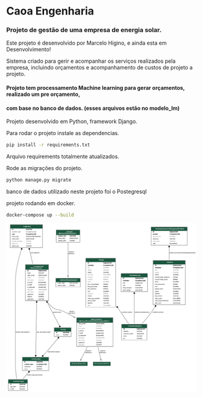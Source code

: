 # Caoa Engenharia
### Projeto de gestão de uma empresa de energia solar.

 Este projeto é desenvolvido por Marcelo Higino, e ainda esta em Desenvolvimento!

Sistema criado para gerir e acompanhar os serviços realizados pela empresa, incluindo
orçamentos e acompanhamento de custos de projeto a projeto.

#### Projeto tem processamento Machine learning para gerar orçamentos, realizado um pre orçamento,
#### com base no banco de dados. (esses arquivos estão no modelo_lm)

Projeto desenvolvido em Python, framework Django.

Para rodar o projeto instale as dependencias.
`````bash
pip install -r requirements.txt
`````

Arquivo requirements totalmente atualizados.

Rode as migrações do projeto.
`````bash
python manage.py migrate
`````

banco de dados utilizado neste projeto foi o Postegresql


projeto rodando em docker.
`````bash
docker-compose up --build
`````

![Diagrama ER](diagram.png)